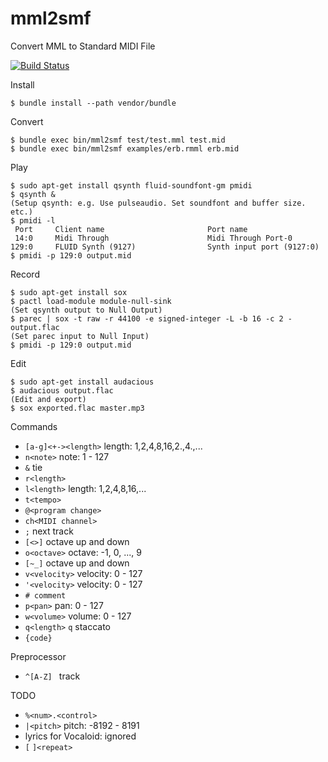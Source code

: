 mml2smf
=======

Convert MML to Standard MIDI File

[![Build Status](https://travis-ci.org/ohac/mml2smf.svg?branch=master)](https://travis-ci.org/ohac/mml2smf)

Install

    $ bundle install --path vendor/bundle

Convert

    $ bundle exec bin/mml2smf test/test.mml test.mid
    $ bundle exec bin/mml2smf examples/erb.rmml erb.mid

Play

    $ sudo apt-get install qsynth fluid-soundfont-gm pmidi
    $ qsynth &
    (Setup qsynth: e.g. Use pulseaudio. Set soundfont and buffer size. etc.)
    $ pmidi -l
     Port     Client name                       Port name
     14:0     Midi Through                      Midi Through Port-0
    129:0     FLUID Synth (9127)                Synth input port (9127:0)
    $ pmidi -p 129:0 output.mid

Record

    $ sudo apt-get install sox
    $ pactl load-module module-null-sink
    (Set qsynth output to Null Output)
    $ parec | sox -t raw -r 44100 -e signed-integer -L -b 16 -c 2 - output.flac
    (Set parec input to Null Input)
    $ pmidi -p 129:0 output.mid

Edit

    $ sudo apt-get install audacious
    $ audacious output.flac
    (Edit and export)
    $ sox exported.flac master.mp3

Commands

* `[a-g]<+-><length>` length: 1,2,4,8,16,2.,4.,...
* `n<note>` note: 1 - 127
* `&` tie
* `r<length>`
* `l<length>` length: 1,2,4,8,16,...
* `t<tempo>`
* `@<program change>`
* `ch<MIDI channel>`
* `;` next track
* `[<>]` octave up and down
* `o<octave>` octave: -1, 0, ..., 9
* `[~_]` octave up and down
* `v<velocity>` velocity: 0 - 127
* `'<velocity>` velocity: 0 - 127
* `# comment`
* `p<pan>` pan: 0 - 127
* `w<volume>` volume: 0 - 127
* `q<length>` `q` staccato
* `{code}`

Preprocessor

* `^[A-Z] ` track

TODO

* `%<num>.<control>`
* `|<pitch>` pitch: -8192 - 8191
* lyrics for Vocaloid: ignored
* `[` `]<repeat>`
